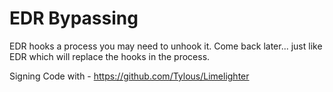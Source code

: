 
# EDR Bypassing

EDR hooks a process you may need to unhook it. Come back later... just like EDR which will replace the hooks in the process.

Signing Code with - https://github.com/Tylous/Limelighter